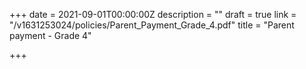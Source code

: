 +++
date = 2021-09-01T00:00:00Z
description = ""
draft = true
link = "/v1631253024/policies/Parent_Payment_Grade_4.pdf"
title = "Parent payment - Grade 4"

+++
